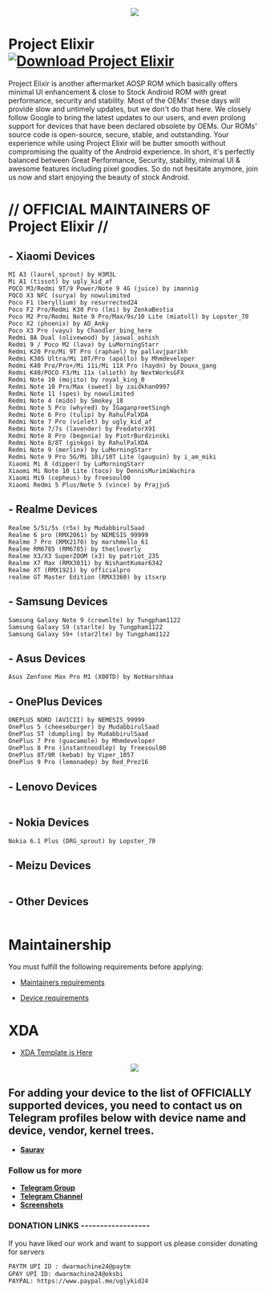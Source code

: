 <p align="center">
  <img src="https://i.imgur.com/snHlKrS.jpg" />
</p>


# Project Elixir [![Download Project Elixir](https://img.shields.io/sourceforge/dt/project-elixir.svg)](https://sourceforge.net/projects/project-elixir/files/twelve/)

Project Elixir is another aftermarket AOSP ROM which basically offers minimal UI enhancement & close to Stock Android ROM with great performance, security and stability. Most of the OEMs' these days will provide slow and untimely updates, but we don't do that here. We closely follow Google to bring the latest updates to our users, and even prolong support for devices that have been declared obsolete by OEMs. Our ROMs' source code is open-source, secure, stable, and outstanding. Your experience while using Project Elixir will be butter smooth without compromising the quality of the Android experience. In short, it's perfectly balanced between Great Performance, Security, stability, minimal UI & awesome features including pixel goodies. So do not hesitate anymore, join us now and start enjoying the beauty of stock Android. 

# // OFFICIAL MAINTAINERS OF Project Elixir //
<!--START_SECTION:devices-->
## - Xiaomi Devices
```
MI A3 (laurel_sprout) by H3M3L
Mi A1 (tissot) by ugly_kid_af
POCO M3/Redmi 9T/9 Power/Note 9 4G (juice) by imannig
POCO X3 NFC (surya) by nowulimited
Poco F1 (beryllium) by resurrected24
Poco F2 Pro/Redmi K30 Pro (lmi) by ZenkaBestia
Poco M2 Pro/Redmi Note 9 Pro/Max/9s/10 Lite (miatoll) by Lopster_70
Poco X2 (phoenix) by AD_Anky
Poco X3 Pro (vayu) by Chandler_bing_here
Redmi 8A Dual (olivewood) by jaswal_ashish
Redmi 9 / Poco M2 (lava) by LuMorningStarr
Redmi K20 Pro/Mi 9T Pro (raphael) by pallavjparikh
Redmi K30S Ultra/Mi 10T/Pro (apollo) by Mhmdeveloper
Redmi K40 Pro/Pro+/Mi 11i/Mi 11X Pro (haydn) by Douxx_gang
Redmi K40/POCO F3/Mi 11x (alioth) by NextWorksGFX
Redmi Note 10 (mojito) by royal_king_0
Redmi Note 10 Pro/Max (sweet) by zaidkhan0997
Redmi Note 11 (spes) by nowulimited
Redmi Note 4 (mido) by Smokey_18
Redmi Note 5 Pro (whyred) by IGaganpreetSingh
Redmi Note 6 Pro (tulip) by RahulPalXDA
Redmi Note 7 Pro (violet) by ugly_kid_af
Redmi Note 7/7s (lavender) by PredatorX91
Redmi Note 8 Pro (begonia) by PiotrBurdzinski
Redmi Note 8/8T (ginkgo) by RahulPalXDA
Redmi Note 9 (merlinx) by LuMorningStarr
Redmi Note 9 Pro 5G/Mi 10i/10T Lite (gauguin) by i_am_miki
Xiaomi Mi 8 (dipper) by LuMorningStarr
Xiaomi Mi Note 10 Lite (toco) by DennisMurimiWachira
Xiaomi Mi9 (cepheus) by freesoul00
Xiaomi Redmi 5 Plus/Note 5 (vince) by PrajjuS
```

## - Realme Devices
```
Realme 5/5i/5s (r5x) by MudabbirulSaad
Realme 6 pro (RMX2061) by NEMESIS_99999
Realme 7 Pro (RMX2170) by marshmello_61
Realme RM6785 (RM6785) by thecloverly
Realme X3/X3 SuperZOOM (x3) by patriot_235
Realme X7 Max (RMX3031) by NishantKumar6342
Realme XT (RMX1921) by officialpro
realme GT Master Edition (RMX3360) by itsxrp
```

## - Samsung Devices
```
Samsung Galaxy Note 9 (crownlte) by Tungpham1122
Samsung Galaxy S9 (starlte) by Tungpham1122
Samsung Galaxy S9+ (star2lte) by Tungpham1122
```

## - Asus Devices
```
Asus Zenfone Max Pro M1 (X00TD) by NotHarshhaa
```

## - OnePlus Devices
```
ONEPLUS NORD (AVICII) by NEMESIS_99999
OnePlus 5 (cheeseburger) by MudabbirulSaad
OnePlus 5T (dumpling) by MudabbirulSaad
OnePlus 7 Pro (guacamole) by Mhmdeveloper
OnePlus 8 Pro (instantnoodlep) by freesoul00
OnePlus 8T/9R (kebab) by Viper_1057
OnePlus 9 Pro (lemonadep) by Red_Prez16
```

## - Lenovo Devices
```
```

## - Nokia Devices
```
Nokia 6.1 Plus (DRG_sprout) by Lopster_70
```

## - Meizu Devices
```
```

## - Other Devices
```
```
<!--END_SECTION:devices-->

# Maintainership 

You must fulfill the following requirements before applying:

- [Maintainers requirements](https://github.com/Project-Elixir/docs/blob/master/maintainers_requirements.md)

- [Device requirements](https://github.com/Project-Elixir/docs/blob/master/device_requirements.md)

# XDA 

- [XDA Template is Here](https://github.com/Project-Elixir/docs/blob/master/xda_template.txt)


<p align="center">
  <img src="https://i.imgur.com/vDVCAR5.jpg" />
</p>


## For adding your device to the list of OFFICIALLY supported devices, you need to contact us on Telegram profiles below with device name and device, vendor, kernel trees.

* [**Saurav**](https://t.me/ugly_kid_af) 

### Follow  us for more
 * [**Telegram Group**](https://t.me/Elixir_Discussion)
 * [**Telegram Channel**](https://t.me/Elixir_Updates)
 * [**Screenshots**](https://t.me/Elixir_ss)

### DONATION LINKS ------------------

If you have liked our work and want to support us please consider donating for servers

```bash
PAYTM UPI ID : dwarmachine24@paytm
GPAY UPI ID: dwarmachine24@oksbi
PAYPAL: https://www.paypal.me/uglykid24
```
